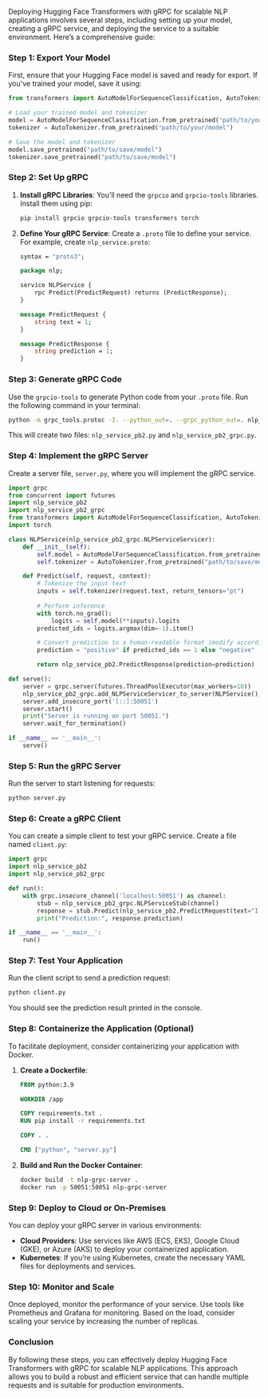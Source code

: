 Deploying Hugging Face Transformers with gRPC for scalable NLP applications involves several steps, including setting up your model, creating a gRPC service, and deploying the service to a suitable environment. Here’s a comprehensive guide:

### Step 1: Export Your Model

First, ensure that your Hugging Face model is saved and ready for export. If you've trained your model, save it using:

```python
from transformers import AutoModelForSequenceClassification, AutoTokenizer

# Load your trained model and tokenizer
model = AutoModelForSequenceClassification.from_pretrained("path/to/your/model")
tokenizer = AutoTokenizer.from_pretrained("path/to/your/model")

# Save the model and tokenizer
model.save_pretrained("path/to/save/model")
tokenizer.save_pretrained("path/to/save/model")
```

### Step 2: Set Up gRPC

1. **Install gRPC Libraries**: You’ll need the `grpcio` and `grpcio-tools` libraries. Install them using pip:

   ```bash
   pip install grpcio grpcio-tools transformers torch
   ```

2. **Define Your gRPC Service**: Create a `.proto` file to define your service. For example, create `nlp_service.proto`:

   ```protobuf
   syntax = "proto3";

   package nlp;

   service NLPService {
       rpc Predict(PredictRequest) returns (PredictResponse);
   }

   message PredictRequest {
       string text = 1;
   }

   message PredictResponse {
       string prediction = 1;
   }
   ```

### Step 3: Generate gRPC Code

Use the `grpcio-tools` to generate Python code from your `.proto` file. Run the following command in your terminal:

```bash
python -m grpc_tools.protoc -I. --python_out=. --grpc_python_out=. nlp_service.proto
```

This will create two files: `nlp_service_pb2.py` and `nlp_service_pb2_grpc.py`.

### Step 4: Implement the gRPC Server

Create a server file, `server.py`, where you will implement the gRPC service.

```python
import grpc
from concurrent import futures
import nlp_service_pb2
import nlp_service_pb2_grpc
from transformers import AutoModelForSequenceClassification, AutoTokenizer
import torch

class NLPService(nlp_service_pb2_grpc.NLPServiceServicer):
    def __init__(self):
        self.model = AutoModelForSequenceClassification.from_pretrained("path/to/save/model")
        self.tokenizer = AutoTokenizer.from_pretrained("path/to/save/model")

    def Predict(self, request, context):
        # Tokenize the input text
        inputs = self.tokenizer(request.text, return_tensors="pt")
        
        # Perform inference
        with torch.no_grad():
            logits = self.model(**inputs).logits
        predicted_ids = logits.argmax(dim=-1).item()

        # Convert prediction to a human-readable format (modify according to your task)
        prediction = "positive" if predicted_ids == 1 else "negative"

        return nlp_service_pb2.PredictResponse(prediction=prediction)

def serve():
    server = grpc.server(futures.ThreadPoolExecutor(max_workers=10))
    nlp_service_pb2_grpc.add_NLPServiceServicer_to_server(NLPService(), server)
    server.add_insecure_port('[::]:50051')
    server.start()
    print("Server is running on port 50051.")
    server.wait_for_termination()

if __name__ == '__main__':
    serve()
```

### Step 5: Run the gRPC Server

Run the server to start listening for requests:

```bash
python server.py
```

### Step 6: Create a gRPC Client

You can create a simple client to test your gRPC service. Create a file named `client.py`:

```python
import grpc
import nlp_service_pb2
import nlp_service_pb2_grpc

def run():
    with grpc.insecure_channel('localhost:50051') as channel:
        stub = nlp_service_pb2_grpc.NLPServiceStub(channel)
        response = stub.Predict(nlp_service_pb2.PredictRequest(text="I love using Hugging Face!"))
        print("Prediction:", response.prediction)

if __name__ == '__main__':
    run()
```

### Step 7: Test Your Application

Run the client script to send a prediction request:

```bash
python client.py
```

You should see the prediction result printed in the console.

### Step 8: Containerize the Application (Optional)

To facilitate deployment, consider containerizing your application with Docker.

1. **Create a Dockerfile**:

   ```dockerfile
   FROM python:3.9

   WORKDIR /app

   COPY requirements.txt .
   RUN pip install -r requirements.txt

   COPY . .

   CMD ["python", "server.py"]
   ```

2. **Build and Run the Docker Container**:

   ```bash
   docker build -t nlp-grpc-server .
   docker run -p 50051:50051 nlp-grpc-server
   ```

### Step 9: Deploy to Cloud or On-Premises

You can deploy your gRPC server in various environments:

- **Cloud Providers**: Use services like AWS (ECS, EKS), Google Cloud (GKE), or Azure (AKS) to deploy your containerized application.
- **Kubernetes**: If you’re using Kubernetes, create the necessary YAML files for deployments and services.

### Step 10: Monitor and Scale

Once deployed, monitor the performance of your service. Use tools like Prometheus and Grafana for monitoring. Based on the load, consider scaling your service by increasing the number of replicas.

### Conclusion

By following these steps, you can effectively deploy Hugging Face Transformers with gRPC for scalable NLP applications. This approach allows you to build a robust and efficient service that can handle multiple requests and is suitable for production environments.